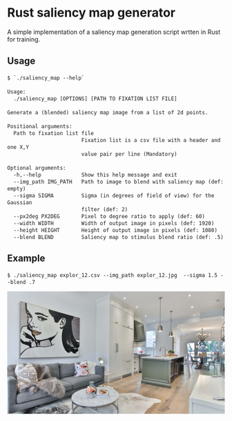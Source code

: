 # Rust saliency map generator

A simple implementation of a saliency map generation script wrtten in Rust for training.

## Usage

```console
$ `./saliency_map --help`

Usage:
  ./saliency_map [OPTIONS] [PATH TO FIXATION LIST FILE]
  
Generate a (blended) saliency map image from a list of 2d points.

Positional arguments:
  Path to fixation list file
                        Fixation list is a csv file with a header and one X,Y
                        value pair per line (Mandatory)

Optional arguments:
  -h,--help             Show this help message and exit
  --img_path IMG_PATH   Path to image to blend with saliency map (def: empty)
  --sigma SIGMA         Sigma (in degrees of field of view) for the Gaussian
                        filter (def: 2)
  --px2deg PX2DEG       Pixel to degree ratio to apply (def: 60)
  --width WIDTH         Width of output image in pixels (def: 1920)
  --height HEIGHT       Height of output image in pixels (def: 1080)
  --blend BLEND         Saliency map to stimulus blend ratio (def: .5)
```

## Example

```console
$ ./saliency_map explor_12.csv --img_path explor_12.jpg  --sigma 1.5 --blend .7
```

![example](explor_12.jpg)
